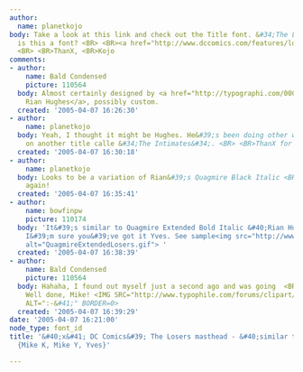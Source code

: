 ```yaml
---
author:
  name: planetkojo
body: Take a look at this link and check out the Title font. &#34;The Losers&#34;
  is this a font? <BR> <BR><a href="http://www.dccomics.com/features/losers/" target="_blank">http://www.dccomics.com/features/losers/</a>
  <BR> <BR>ThanX, <BR>Kojo
comments:
- author:
    name: Bald Condensed
    picture: 110564
  body: Almost certainly designed by <a href="http://typographi.com/000964.php" target="_blank">
    Rian Hughes</a>, possibly custom.
  created: '2005-04-07 16:26:30'
- author:
    name: planetkojo
  body: Yeah, I thought it might be Hughes. He&#39;s been doing other work for them
    on another title calle &#34;The Intimates&#34;. <BR> <BR>ThanX for the help, <BR>Kojo
  created: '2005-04-07 16:30:18'
- author:
    name: planetkojo
  body: Looks to be a variation of Rian&#39;s Quagmire Black Italic <BR> <BR>Thanx
    again!
  created: '2005-04-07 16:35:41'
- author:
    name: bowfinpw
    picture: 110174
  body: 'It&#39;s similar to Quagmire Extended Bold Italic &#40;Rian Hughes&#41;.
    I&#39;m sure you&#39;ve got it Yves. See sample<img src="http://www.typophile.com/cgibin/board-post.pl?action=posting_upload_form&what=show&img=69096"
    alt="QuagmireExtendedLosers.gif"> '
  created: '2005-04-07 16:38:39'
- author:
    name: Bald Condensed
    picture: 110564
  body: Hahaha, I found out myself just a second ago and was going  <BR>to post it.
    Well done, Mike! <IMG SRC="http://www.typophile.com/forums/clipart/happy.gif"
    ALT=":-&#41;" BORDER=0>
  created: '2005-04-07 16:39:29'
date: '2005-04-07 16:21:00'
node_type: font_id
title: '&#40;x&#41; DC Comics&#39; The Losers masthead - &#40;similar to&#41; Quagmire
  {Mike K, Mike Y, Yves}'

---
```

